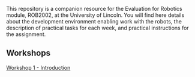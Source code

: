 This repository is a companion resource for the Evaluation for Robotics module, ROB2002, at the University of Lincoln. You will find here details about the development environment enabling work with the robots, the description of practical tasks for each week, and practical instructions for the assignment.

## Workshops
[Workshop 1 - Introduction](https://github.com/LCAS/ROB2002/wiki/Workshop-1-%E2%80%90-Introduction)
